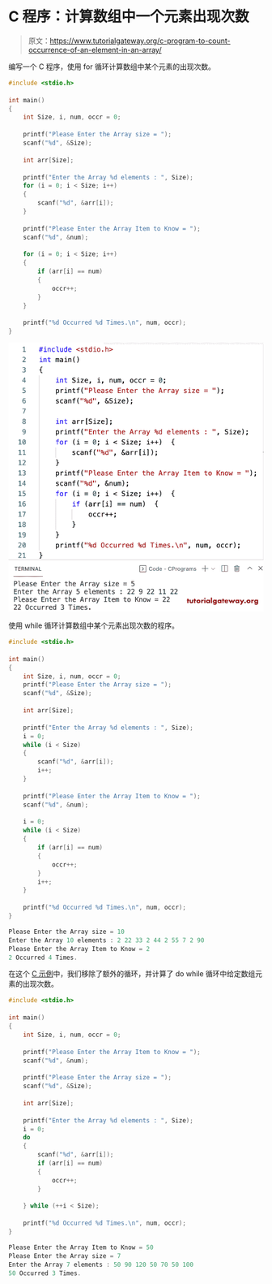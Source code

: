 # C 程序：计算数组中一个元素出现次数

> 原文：<https://www.tutorialgateway.org/c-program-to-count-occurrence-of-an-element-in-an-array/>

编写一个 C 程序，使用 for 循环计算数组中某个元素的出现次数。

```c
#include <stdio.h>

int main()
{
	int Size, i, num, occr = 0;

	printf("Please Enter the Array size = ");
	scanf("%d", &Size);

	int arr[Size];

	printf("Enter the Array %d elements : ", Size);
	for (i = 0; i < Size; i++)
	{
		scanf("%d", &arr[i]);
	}

	printf("Please Enter the Array Item to Know = ");
	scanf("%d", &num);

	for (i = 0; i < Size; i++)
	{
		if (arr[i] == num)
		{
			occr++;
		}
	}

	printf("%d Occurred %d Times.\n", num, occr);
}
```

![C Program to Count Occurrence of an Element in an Array](img/d8b2a87cc09c295cfe59525572017c0d.png)

使用 while 循环计算数组中某个元素出现次数的程序。

```c
#include <stdio.h>

int main()
{
	int Size, i, num, occr = 0;
	printf("Please Enter the Array size = ");
	scanf("%d", &Size);

	int arr[Size];

	printf("Enter the Array %d elements : ", Size);
	i = 0;
	while (i < Size)
	{
		scanf("%d", &arr[i]);
		i++;
	}

	printf("Please Enter the Array Item to Know = ");
	scanf("%d", &num);

	i = 0;
	while (i < Size)
	{
		if (arr[i] == num)
		{
			occr++;
		}
		i++;
	}

	printf("%d Occurred %d Times.\n", num, occr);
}
```

```c
Please Enter the Array size = 10
Enter the Array 10 elements : 2 22 33 2 44 2 55 7 2 90
Please Enter the Array Item to Know = 2
2 Occurred 4 Times.
```

在这个 [C 示例](https://www.tutorialgateway.org/c-programming-examples/)中，我们移除了额外的循环，并计算了 do while 循环中给定数组元素的出现次数。

```c
#include <stdio.h>

int main()
{
	int Size, i, num, occr = 0;

	printf("Please Enter the Array Item to Know = ");
	scanf("%d", &num);

	printf("Please Enter the Array size = ");
	scanf("%d", &Size);

	int arr[Size];

	printf("Enter the Array %d elements : ", Size);
	i = 0;
	do
	{
		scanf("%d", &arr[i]);
		if (arr[i] == num)
		{
			occr++;
		}

	} while (++i < Size);

	printf("%d Occurred %d Times.\n", num, occr);
}
```

```c
Please Enter the Array Item to Know = 50
Please Enter the Array size = 7
Enter the Array 7 elements : 50 90 120 50 70 50 100
50 Occurred 3 Times.
```